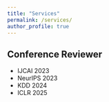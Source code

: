 ```yaml
---
title: "Services"
permalink: /services/
author_profile: true
---
```


## Conference Reviewer

- IJCAI 2023
- NeurIPS 2023
- KDD 2024
- ICLR 2025
